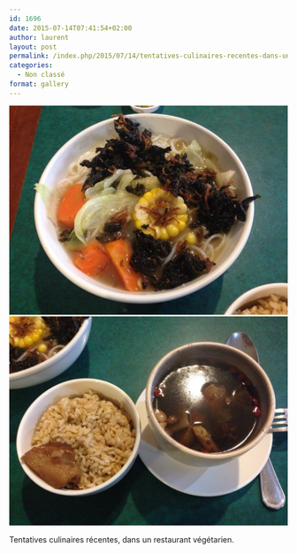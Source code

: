 ```yaml
---
id: 1696
date: 2015-07-14T07:41:54+02:00
author: laurent
layout: post
permalink: /index.php/2015/07/14/tentatives-culinaires-recentes-dans-un-restaurant/
categories:
  - Non classé
format: gallery
---
```

<img src="/images/2015/07/tumblr_nrgw1uhZZ81uuvt0bo1_1280.jpg" />
<img src="/images/2015/07/tumblr_nrgw1uhZZ81uuvt0bo2_1280.jpg" />

Tentatives culinaires récentes, dans un restaurant végétarien.
